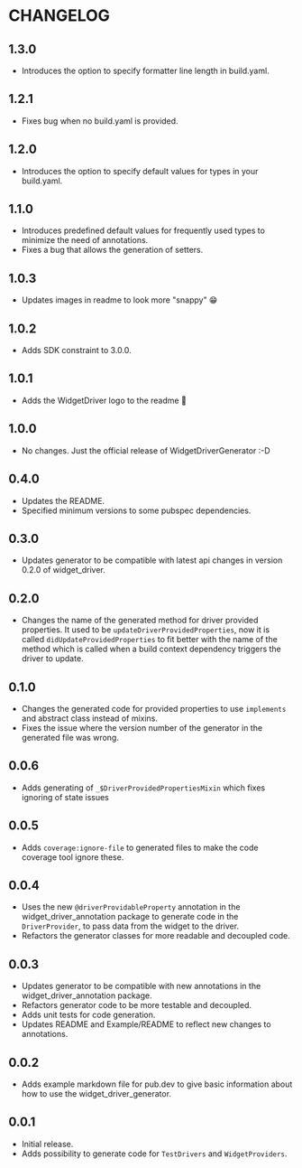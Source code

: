 # CHANGELOG

## 1.3.0

* Introduces the option to specify formatter line length in build.yaml.

## 1.2.1

* Fixes bug when no build.yaml is provided.

## 1.2.0

* Introduces the option to specify default values for types in your build.yaml.

## 1.1.0

* Introduces predefined default values for frequently used types to minimize the need of annotations.
* Fixes a bug that allows the generation of setters.

## 1.0.3

* Updates images in readme to look more "snappy" 😁

## 1.0.2

* Adds SDK constraint to 3.0.0.

## 1.0.1

* Adds the WidgetDriver logo to the readme 🥳

## 1.0.0

* No changes. Just the official release of WidgetDriverGenerator :-D

## 0.4.0

* Updates the README.
* Specified minimum versions to some pubspec dependencies.

## 0.3.0

* Updates generator to be compatible with latest api changes in version 0.2.0 of widget_driver.

## 0.2.0

* Changes the name of the generated method for driver provided properties. It used to be `updateDriverProvidedProperties`, now it is called `didUpdateProvidedProperties` to fit better with the name of the method which is called when a build context dependency triggers the driver to update.

## 0.1.0

* Changes the generated code for provided properties to use `implements` and abstract class instead of mixins.
* Fixes the issue where the version number of the generator in the generated file was wrong.

## 0.0.6

* Adds generating of `_$DriverProvidedPropertiesMixin` which fixes ignoring of state issues

## 0.0.5

* Adds `coverage:ignore-file` to generated files to make the code coverage tool ignore these.

## 0.0.4

* Uses the new `@driverProvidableProperty` annotation in the widget_driver_annotation package to generate code in the `DriverProvider`, to pass data from the widget to the driver.
* Refactors the generator classes for more readable and decoupled code.

## 0.0.3

* Updates generator to be compatible with new annotations in the widget_driver_annotation package.
* Refactors generator code to be more testable and decoupled.
* Adds unit tests for code generation.
* Updates README and Example/README to reflect new changes to annotations.

## 0.0.2

* Adds example markdown file for pub.dev to give basic information about how to use the widget_driver_generator.

## 0.0.1

* Initial release.
* Adds possibility to generate code for `TestDrivers` and `WidgetProviders`.
